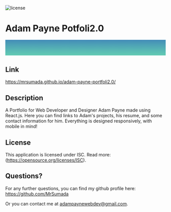![license](https://img.shields.io/badge/license-ISC-green)

# Adam Payne Potfoli2.0

![header-image](./src/assets/images/gradient.jpg)

## Link

https://mrsumada.github.io/adam-payne-portfoli2.0/

## Description

A Portfolio for Web Developer and Designer Adam Payne made using React.js. Here you can find links to Adam's projects, his resume, and some contact information for him.  Everything is designed responsively, with mobile in mind!


## License

This application is licensed under ISC. Read more: (https://opensource.org/licenses/ISC).


## Questions?

For any further questions, you can find my github profile here: https://github.com/MrSumada

Or you can contact me at adampaynewebdev@gmail.com.